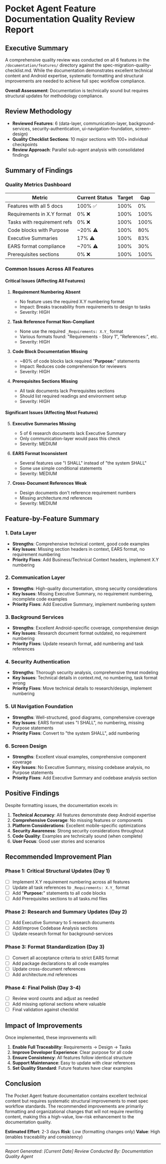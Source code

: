 # Pocket Agent Feature Documentation Quality Review Report

## Executive Summary

A comprehensive quality review was conducted on all 6 features in the `/documentation/features/` directory against the spec-migration-quality-checklist.md. While the documentation demonstrates excellent technical content and Android expertise, systematic formatting and structural improvements are needed to achieve full spec workflow compliance.

**Overall Assessment**: Documentation is technically sound but requires structural updates for methodology compliance.

## Review Methodology

- **Reviewed Features**: 6 (data-layer, communication-layer, background-services, security-authentication, ui-navigation-foundation, screen-design)
- **Quality Checklist Sections**: 10 major sections with 100+ individual checkpoints
- **Review Approach**: Parallel sub-agent analysis with consolidated findings

## Summary of Findings

### Quality Metrics Dashboard

| Metric | Current Status | Target | Gap |
|--------|---------------|--------|-----|
| Features with all 5 docs | 100% ✅ | 100% | 0% |
| Requirements in X.Y format | 0% ❌ | 100% | 100% |
| Tasks with requirement refs | 0% ❌ | 100% | 100% |
| Code blocks with Purpose | ~20% ⚠️ | 100% | 80% |
| Executive Summaries | 17% ⚠️ | 100% | 83% |
| EARS format compliance | ~70% ⚠️ | 100% | 30% |
| Prerequisites sections | 0% ❌ | 100% | 100% |

### Common Issues Across All Features

#### Critical Issues (Affecting All Features)

1. **Requirement Numbering Absent**
   - No feature uses the required X.Y numbering format
   - Impact: Breaks traceability from requirements to design to tasks
   - Severity: HIGH

2. **Task Reference Format Non-Compliant**
   - None use the required `_Requirements: X.Y_` format
   - Various formats found: "Requirements - Story 1", "References:", etc.
   - Severity: HIGH

3. **Code Block Documentation Missing**
   - ~80% of code blocks lack required "**Purpose:**" statements
   - Impact: Reduces code comprehension for reviewers
   - Severity: HIGH

4. **Prerequisites Sections Missing**
   - All task documents lack Prerequisites sections
   - Should list required readings and environment setup
   - Severity: HIGH

#### Significant Issues (Affecting Most Features)

5. **Executive Summaries Missing**
   - 5 of 6 research documents lack Executive Summary
   - Only communication-layer would pass this check
   - Severity: MEDIUM

6. **EARS Format Inconsistent**
   - Several features use "I SHALL" instead of "the system SHALL"
   - Some use simple conditional statements
   - Severity: MEDIUM

7. **Cross-Document References Weak**
   - Design documents don't reference requirement numbers
   - Missing architecture.md references
   - Severity: MEDIUM

## Feature-by-Feature Summary

### 1. Data Layer
- **Strengths**: Comprehensive technical content, good code examples
- **Key Issues**: Missing section headers in context, EARS format, no requirement numbering
- **Priority Fixes**: Add Business/Technical Context headers, implement X.Y numbering

### 2. Communication Layer
- **Strengths**: High-quality documentation, strong security considerations
- **Key Issues**: Missing Executive Summary, no requirement numbering, incomplete code examples
- **Priority Fixes**: Add Executive Summary, implement numbering system

### 3. Background Services
- **Strengths**: Excellent Android-specific coverage, comprehensive design
- **Key Issues**: Research document format outdated, no requirement numbering
- **Priority Fixes**: Update research format, add numbering and task references

### 4. Security Authentication
- **Strengths**: Thorough security analysis, comprehensive threat modeling
- **Key Issues**: Technical details in context.md, no numbering, task format wrong
- **Priority Fixes**: Move technical details to research/design, implement numbering

### 5. UI Navigation Foundation
- **Strengths**: Well-structured, good diagrams, comprehensive coverage
- **Key Issues**: EARS format uses "I SHALL", no numbering, missing Purpose statements
- **Priority Fixes**: Convert to "the system SHALL", add numbering

### 6. Screen Design
- **Strengths**: Excellent visual examples, comprehensive component coverage
- **Key Issues**: No Executive Summary, missing codebase analysis, no Purpose statements
- **Priority Fixes**: Add Executive Summary and codebase analysis section

## Positive Findings

Despite formatting issues, the documentation excels in:

1. **Technical Accuracy**: All features demonstrate deep Android expertise
2. **Comprehensive Coverage**: No missing features or components
3. **Platform Considerations**: Excellent mobile-specific optimizations
4. **Security Awareness**: Strong security considerations throughout
5. **Code Quality**: Examples are technically sound (when complete)
6. **User Focus**: Good user stories and scenarios

## Recommended Improvement Plan

### Phase 1: Critical Structural Updates (Day 1)
- [ ] Implement X.Y requirement numbering across all features
- [ ] Update all task references to `_Requirements: X.Y_` format
- [ ] Add "**Purpose:**" statements to all code blocks
- [ ] Add Prerequisites sections to all tasks.md files

### Phase 2: Research and Summary Updates (Day 2)
- [ ] Add Executive Summary to 5 research documents
- [ ] Add/improve Codebase Analysis sections
- [ ] Update research format for background-services

### Phase 3: Format Standardization (Day 3)
- [ ] Convert all acceptance criteria to strict EARS format
- [ ] Add package declarations to all code examples
- [ ] Update cross-document references
- [ ] Add architecture.md references

### Phase 4: Final Polish (Day 3-4)
- [ ] Review word counts and adjust as needed
- [ ] Add missing optional sections where valuable
- [ ] Final validation against checklist

## Impact of Improvements

Once implemented, these improvements will:

1. **Enable Full Traceability**: Requirements → Design → Tasks
2. **Improve Developer Experience**: Clear purpose for all code
3. **Ensure Consistency**: All features follow identical structure
4. **Support Maintenance**: Easy to update with clear references
5. **Set Quality Standard**: Future features have clear examples

## Conclusion

The Pocket Agent feature documentation contains excellent technical content but requires systematic structural improvements to meet spec workflow standards. The recommended improvements are primarily formatting and organizational changes that will not require rewriting content, making this a high-value, low-risk enhancement to the documentation quality.

**Estimated Effort**: 2-3 days
**Risk**: Low (formatting changes only)
**Value**: High (enables traceability and consistency)

---
*Report Generated: [Current Date]*
*Review Conducted By: Documentation Quality Agent*